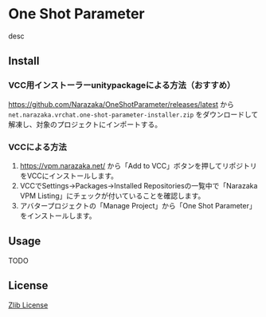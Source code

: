 # One Shot Parameter

desc

## Install

### VCC用インストーラーunitypackageによる方法（おすすめ）

https://github.com/Narazaka/OneShotParameter/releases/latest から `net.narazaka.vrchat.one-shot-parameter-installer.zip` をダウンロードして解凍し、対象のプロジェクトにインポートする。

### VCCによる方法

1. https://vpm.narazaka.net/ から「Add to VCC」ボタンを押してリポジトリをVCCにインストールします。
2. VCCでSettings→Packages→Installed Repositoriesの一覧中で「Narazaka VPM Listing」にチェックが付いていることを確認します。
3. アバタープロジェクトの「Manage Project」から「One Shot Parameter」をインストールします。

## Usage

TODO

## License

[Zlib License](LICENSE.txt)
